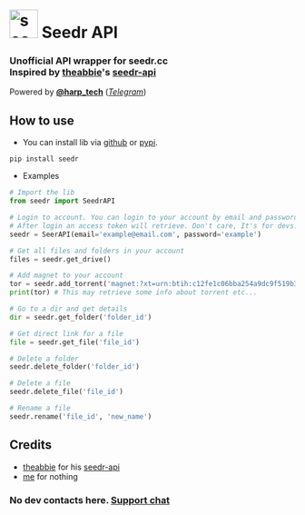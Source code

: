 # <img src="https://graph.org/file/567afbf357f1ecbe98376.png" alt="seedr" height=50> Seedr API

### Unofficial API wrapper for seedr.cc <br> Inspired by [theabbie](https://github.com/theabbie)'s [**seedr-api**](https://github.com/theabbie/seedr-api)

Powered by [**@harp_tech**](https://github.com/harptechorg) ([_Telegram_](https://t.me/harp_tech))

## How to use

- You can install lib via [github](https://github.com/AnjanaMadu/SeedrAPI.git) or [pypi](https://pypi.org/project/seedr).
```
pip install seedr
```

- Examples
```py
# Import the lib
from seedr import SeedrAPI

# Login to account. You can login to your account by email and password or via access token.
# After login an access token will retrieve. Don't care, It's for devs.
seedr = SeerAPI(email='example@email.com', password='example')

# Get all files and folders in your account
files = seedr.get_drive()

# Add magnet to your account
tor = seedr.add_torrent('magnet:?xt=urn:btih:c12fe1c06bba254a9dc9f519b335aa7c1367a88a')
print(tor) # This may retrieve some info about torrent etc...

# Go to a dir and get details
dir = seedr.get_folder('folder_id')

# Get direct link for a file
file = seedr.get_file('file_id')

# Delete a folder
seedr.delete_folder('folder_id')

# Delete a file
seedr.delete_file('file_id')

# Rename a file
seedr.rename('file_id', 'new_name')
```

## Credits
- [theabbie](https://github.com/theabbie) for his [seedr-api](https://github.com/theabbie/seedr-api)
- [me](https://github.com/AnjanaMadu) for nothing

### No dev contacts here. [Support chat](https://t.me/harp_chat)
